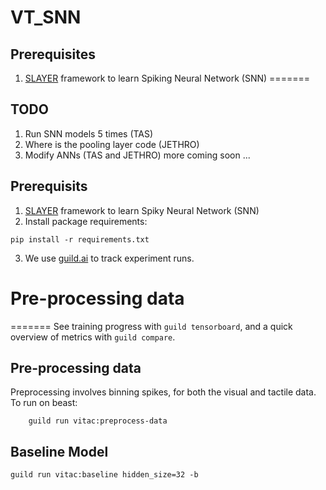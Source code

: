 # VT_SNN

## Prerequisites
1. [SLAYER](https://github.com/bamsumit/slayerPytorch) framework to learn Spiking Neural Network (SNN)
=======
## TODO
1. Run SNN models 5 times (TAS)
2. Where is the pooling layer code (JETHRO)
3. Modify ANNs (TAS and JETHRO)
more coming soon ...
## Prerequisits
1. [SLAYER](https://github.com/bamsumit/slayerPytorch) framework to learn Spiky Neural Network (SNN)
2. Install package requirements:
```
pip install -r requirements.txt
```
3. We use [guild.ai](https://github.com/guildai/guildai) to track
experiment runs.

# Pre-processing data
=======
See training progress with `guild tensorboard`, and a quick overview
of metrics with `guild compare`.

## Pre-processing data

Preprocessing involves binning spikes, for both the visual and tactile
data. To run on beast:

```
    guild run vitac:preprocess-data
```

## Baseline Model

```
guild run vitac:baseline hidden_size=32 -b
```



